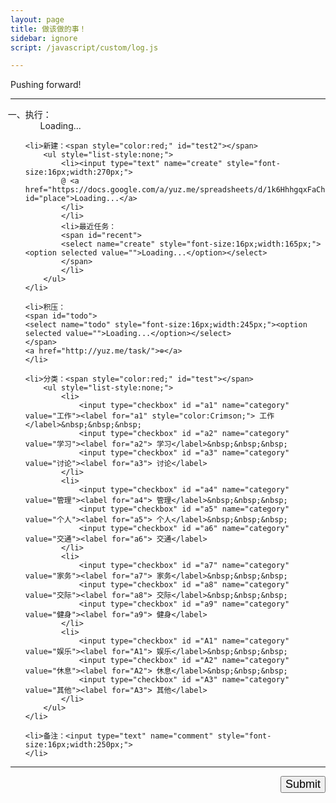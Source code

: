```yaml
---
layout: page
title: 做该做的事！
sidebar: ignore
script: /javascript/custom/log.js

---
```


Pushing forward!

---

<form action="https://script.google.com/macros/s/AKfycbxRYZQtTQ3qBQtxU5Q1iMV9_hlgvgALyTyID42IUNfDouFsajfN/exec" method="GET">

<ol style="list-style-type: cjk-ideographic;">
    <li>执行：
        <ol id="log" style="list-style:none;">
            <li>Loading...</li>
        </ol>
    </li>

    <li>新建：<span style="color:red;" id="test2"></span>
        <ul style="list-style:none;">
            <li><input type="text" name="create" style="font-size:16px;width:270px;">
            @ <a href="https://docs.google.com/a/yuz.me/spreadsheets/d/1k6HhhgqxFaCh5VRzfqmkuODzh59lUI7TUpEEzhWUsLw/edit#gid=669333296" id="place">Loading...</a>
            </li>
            </li>
            <li>最近任务：
            <span id="recent">
            <select name="create" style="font-size:16px;width:165px;"><option selected value="">Loading...</option></select>
            </span>
            </li>
        </ul>
    </li>

    <li>积压：
    <span id="todo">
    <select name="todo" style="font-size:16px;width:245px;"><option selected value="">Loading...</option></select>
    </span>
    <a href="http://yuz.me/task/">⊕</a>
    </li>

    <li>分类：<span style="color:red;" id="test"></span>
        <ul style="list-style:none;">
            <li>
                <input type="checkbox" id ="a1" name="category" value="工作"><label for="a1" style="color:Crimson;"> 工作</label>&nbsp;&nbsp;&nbsp;
                <input type="checkbox" id ="a2" name="category" value="学习"><label for="a2"> 学习</label>&nbsp;&nbsp;&nbsp;
                <input type="checkbox" id ="a3" name="category" value="讨论"><label for="a3"> 讨论</label>
            </li>
            <li>
                <input type="checkbox" id ="a4" name="category" value="管理"><label for="a4"> 管理</label>&nbsp;&nbsp;&nbsp;
                <input type="checkbox" id ="a5" name="category" value="个人"><label for="a5"> 个人</label>&nbsp;&nbsp;&nbsp;
                <input type="checkbox" id ="a6" name="category" value="交通"><label for="a6"> 交通</label>
            </li>
            <li>
                <input type="checkbox" id ="a7" name="category" value="家务"><label for="a7"> 家务</label>&nbsp;&nbsp;&nbsp;
                <input type="checkbox" id ="a8" name="category" value="交际"><label for="a8"> 交际</label>&nbsp;&nbsp;&nbsp;
                <input type="checkbox" id ="a9" name="category" value="健身"><label for="a9"> 健身</label>
            </li>
            <li>
                <input type="checkbox" id ="A1" name="category" value="娱乐"><label for="A1"> 娱乐</label>&nbsp;&nbsp;&nbsp;
                <input type="checkbox" id ="A2" name="category" value="休息"><label for="A2"> 休息</label>&nbsp;&nbsp;&nbsp;
                <input type="checkbox" id ="A3" name="category" value="其他"><label for="A3"> 其他</label>
            </li>
        </ul>
    </li>

    <li>备注：<input type="text" name="comment" style="font-size:16px;width:250px;">
    </li>
</ol>

<hr>

<p>
<input type="submit" value="Submit" id="submit" style="font-size:18px;float: right;margin-bottom:60px;">
</p>

</form>
